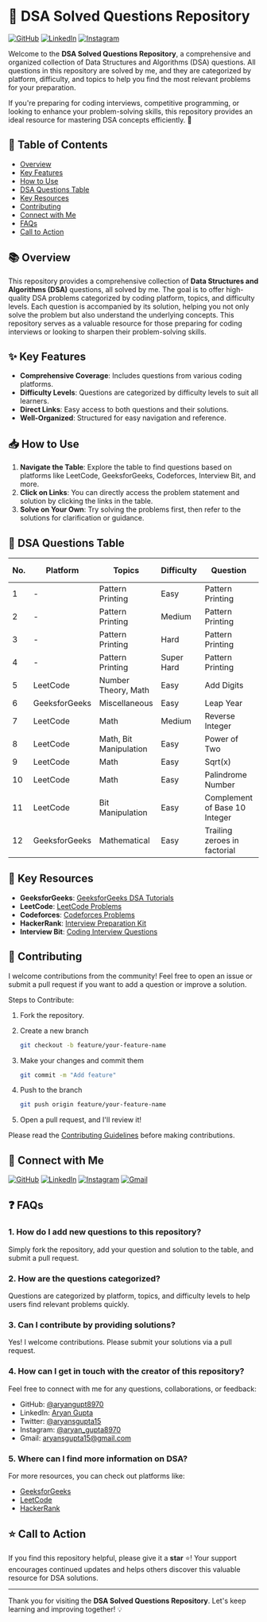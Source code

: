 # 📘 DSA Solved Questions Repository

[![GitHub](https://img.shields.io/badge/-GitHub-181717?logo=github&logoColor=white&style=flat-square)](https://github.com/aryangupta8970)
[![LinkedIn](https://img.shields.io/badge/-LinkedIn-0A66C2?logo=linkedin&logoColor=white&style=flat-square)](https://www.linkedin.com/in/aryangupta8970)
[![Instagram](https://img.shields.io/badge/-Instagram-E4405F?logo=instagram&logoColor=white&style=flat-square)](https://www.instagram.com/aryan_gupta8970)


Welcome to the **DSA Solved Questions Repository**, a comprehensive and organized collection of Data Structures and Algorithms (DSA) questions. All questions in this repository are solved by me, and they are categorized by platform, difficulty, and topics to help you find the most relevant problems for your preparation.

If you're preparing for coding interviews, competitive programming, or looking to enhance your problem-solving skills, this repository provides an ideal resource for mastering DSA concepts efficiently. 🚀

## 🌟 Table of Contents

- [Overview](#-overview)
- [Key Features](#-key-features)
- [How to Use](#-how-to-use)
- [DSA Questions Table](#-dsa-questions-table)
- [Key Resources](#-key-resources)
- [Contributing](#-contributing)
- [Connect with Me](#-connect-with-me)
- [FAQs](#-faqs)
- [Call to Action](#-call-to-action)


## 📚 Overview

This repository provides a comprehensive collection of **Data Structures and Algorithms (DSA)** questions, all solved by me. The goal is to offer high-quality DSA problems categorized by coding platform, topics, and difficulty levels. Each question is accompanied by its solution, helping you not only solve the problem but also understand the underlying concepts. This repository serves as a valuable resource for those preparing for coding interviews or looking to sharpen their problem-solving skills.


## ✨ Key Features
- **Comprehensive Coverage**: Includes questions from various coding platforms.
- **Difficulty Levels**: Questions are categorized by difficulty levels to suit all learners.
- **Direct Links**: Easy access to both questions and their solutions.
- **Well-Organized**: Structured for easy navigation and reference.


## 📥 How to Use

1. **Navigate the Table**: Explore the table to find questions based on platforms like LeetCode, GeeksforGeeks, Codeforces, Interview Bit, and more.
2. **Click on Links**: You can directly access the problem statement and solution by clicking the links in the table.
3. **Solve on Your Own**: Try solving the problems first, then refer to the solutions for clarification or guidance.


## 📝 DSA Questions Table

| No. | Platform       | Topics           | Difficulty | Question                                       | Question Link                                                  | Solution Link                                                  |
|-----|----------------|------------------|------------|------------------------------------------------|---------------------------------------------------|----------------------------------------------------------------|
| 1   | - | Pattern Printing    | Easy       | Pattern Printing     | [Question](https://github.com/aryangupta8970/DSA-Solved-Questions/blob/main/Pattern%20Printing/Easy/questions.txt) | [Solution](https://github.com/aryangupta8970/DSA-Solved-Questions/tree/main/Pattern%20Printing/Easy) |
| 2   | - |  Pattern Printing | Medium     | Pattern Printing      | [Question](https://github.com/aryangupta8970/DSA-Solved-Questions/blob/main/Pattern%20Printing/Medium/questions.txt) | [Solution](https://github.com/aryangupta8970/DSA-Solved-Questions/tree/main/Pattern%20Printing/Medium) |
| 3   | - | Pattern Printing     | Hard       | Pattern Printing                                        | [Question](https://github.com/aryangupta8970/DSA-Solved-Questions/blob/main/Pattern%20Printing/Hard/questions.txt) | [Solution](https://github.com/aryangupta8970/DSA-Solved-Questions/tree/main/Pattern%20Printing/Hard) |
| 4   | - | Pattern Printing  | Super Hard | Pattern Printing    | [Question](https://github.com/aryangupta8970/DSA-Solved-Questions/blob/main/Pattern%20Printing/Super%20Hard/questions.txt) | [Solution](https://github.com/aryangupta8970/DSA-Solved-Questions/tree/main/Pattern%20Printing/Super%20Hard) |
| 5   | LeetCode | Number Theory, Math  | Easy | Add Digits    | [Question](https://leetcode.com/problems/add-digits/description/) | [Solution](https://github.com/aryangupta8970/DSA-Solved-Questions/blob/main/LeetCode/Add_Digits.cpp) |
| 6   | GeeksforGeeks | Miscellaneous | Easy | Leap Year    | [Question](https://www.geeksforgeeks.org/problems/leap-year0943/1) | [Solution](https://github.com/aryangupta8970/DSA-Solved-Questions/blob/main/Geeks%20For%20Geeks/Leap_Year.cpp) |
| 7   | LeetCode | Math | Medium | Reverse Integer    | [Question](https://leetcode.com/problems/reverse-integer/description/) | [Solution](https://github.com/aryangupta8970/DSA-Solved-Questions/blob/main/LeetCode/Reverse_Integer.cpp) |
| 8   | LeetCode | Math, Bit Manipulation | Easy | Power of Two    | [Question](https://leetcode.com/problems/power-of-two/) | [Solution](https://github.com/aryangupta8970/DSA-Solved-Questions/blob/main/LeetCode/Power_of_Two.cpp) |
| 9   | LeetCode | Math | Easy | Sqrt(x)  | [Question](https://leetcode.com/problems/sqrtx/description/) | [Solution](https://github.com/aryangupta8970/DSA-Solved-Questions/blob/main/LeetCode/Sqrt_of_x.cpp) |
| 10   | LeetCode | Math | Easy |  Palindrome Number  | [Question](https://leetcode.com/problems/palindrome-number/description/) | [Solution](https://github.com/aryangupta8970/DSA-Solved-Questions/blob/main/LeetCode/Palindrome_Number.cpp) |
| 11   | LeetCode | Bit Manipulation | Easy |  Complement of Base 10 Integer  | [Question](https://leetcode.com/problems/complement-of-base-10-integer/description/) | [Solution](https://github.com/aryangupta8970/DSA-Solved-Questions/blob/main/LeetCode/Complement_of_Base_10_Integer.cpp) |
| 12   | GeeksforGeeks | Mathematical | Easy |  Trailing zeroes in factorial  | [Question](https://www.geeksforgeeks.org/problems/trailing-zeroes-in-factorial5134/1) | [Solution](https://github.com/aryangupta8970/DSA-Solved-Questions/blob/main/Geeks%20For%20Geeks/Trailing_zeroes_in_factorial.cpp) |


## 🌟 Key Resources

- **GeeksforGeeks**: [GeeksforGeeks DSA Tutorials](https://www.geeksforgeeks.org/data-structures/)
- **LeetCode**: [LeetCode Problems](https://leetcode.com/problemset/)
- **Codeforces**: [Codeforces Problems](https://codeforces.com/problemset)
- **HackerRank**: [Interview Preparation Kit](https://www.hackerrank.com/interview/interview-preparation-kit)
- **Interview Bit**: [Coding Interview Questions](https://www.interviewbit.com/coding-interview-questions/)


## 🤝 Contributing

I welcome contributions from the community! Feel free to open an issue or submit a pull request if you want to add a question or improve a solution.

Steps to Contribute:

1. Fork the repository.
2. Create a new branch 

    ```bash
    git checkout -b feature/your-feature-name
    ```
3. Make your changes and commit them

    ```bash
    git commit -m "Add feature"
    ```
4. Push to the branch 

    ```bash
    git push origin feature/your-feature-name
    ```
5. Open a pull request, and I'll review it!

Please read the [Contributing Guidelines](CONTRIBUTING.md) before making contributions.


## 🤝 Connect with Me

[![GitHub](https://img.shields.io/badge/-GitHub-181717?logo=github&logoColor=white&style=flat-square)](https://github.com/aryangupta8970)
[![LinkedIn](https://img.shields.io/badge/-LinkedIn-0A66C2?logo=linkedin&logoColor=white&style=flat-square)](https://www.linkedin.com/in/aryangupta8970)
[![Instagram](https://img.shields.io/badge/-Instagram-E4405F?logo=instagram&logoColor=white&style=flat-square)](https://www.instagram.com/aryan_gupta8970)
[![Gmail](https://img.shields.io/badge/-Gmail-D14836?logo=gmail&logoColor=white&style=flat-square)](mailto:aryansgupta15@gmail.com)


## ❓ FAQs

### 1. How do I add new questions to this repository?
Simply fork the repository, add your question and solution to the table, and submit a pull request.

### 2. How are the questions categorized?
Questions are categorized by platform, topics, and difficulty levels to help users find relevant problems quickly.

### 3. Can I contribute by providing solutions?
Yes! I welcome contributions. Please submit your solutions via a pull request.

### 4. How can I get in touch with the creator of this repository?
Feel free to connect with me for any questions, collaborations, or feedback:

- GitHub: [@aryangupt8970](https://github.com/aryangupta8970)
- LinkedIn: [Aryan Gupta](https://www.linkedin.com/in/aryangupta8970)
- Twitter: [@aryansgupta15](https://x.com/aryansgupta15)
- Instagram: [@aryan_gupta8970](https://www.instagram.com/aryan_gupta8970)
- Gmail: [aryansgupta15@gmail.com](mailto:aryansgupta15@gmail.com)

### 5. Where can I find more information on DSA?
For more resources, you can check out platforms like:
- [GeeksforGeeks](https://www.geeksforgeeks.org/)
- [LeetCode](https://leetcode.com/explore/)
- [HackerRank](https://www.hackerrank.com/)


## ⭐ Call to Action

If you find this repository helpful, please give it a **star** ⭐! Your support encourages continued updates and helps others discover this valuable resource for DSA solutions.


---

Thank you for visiting the **DSA Solved Questions Repository**. Let's keep learning and improving together! 💡